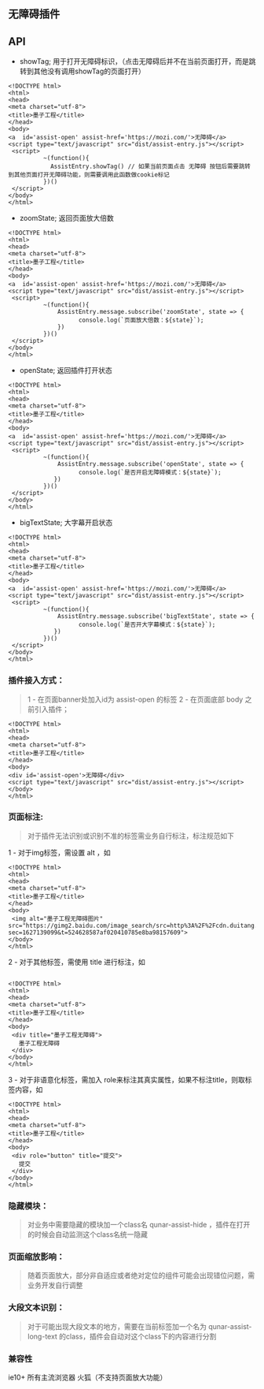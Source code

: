 ## 无障碍插件

## API

- showTag;   用于打开无障碍标识，（点击无障碍后并不在当前页面打开，而是跳转到其他没有调用showTag的页面打开）
```
<!DOCTYPE html>
<html>
<head>
<meta charset="utf-8">
<title>墨子工程</title>
</head>
<body>
<a  id='assist-open' assist-href='https://mozi.com/'>无障碍</a>
<script type="text/javascript" src="dist/assist-entry.js"></script>
 <script>
          ~(function(){
            AssistEntry.showTag() // 如果当前页面点击 无障碍 按钮后需要跳转到其他页面打开无障碍功能，则需要调用此函数做cookie标记
          })()
 </script>
</body>
</html>
```
- zoomState;    返回页面放大倍数
```
<!DOCTYPE html>
<html>
<head>
<meta charset="utf-8">
<title>墨子工程</title>
</head>
<body>
<a  id='assist-open' assist-href='https://mozi.com/'>无障碍</a>
<script type="text/javascript" src="dist/assist-entry.js"></script>
 <script>
          ~(function(){
              AssistEntry.message.subscribe('zoomState', state => {
                    console.log(`页面放大倍数：${state}`);
              })
          })()
 </script>
</body>
</html>
```
- openState;    返回插件打开状态

```
<!DOCTYPE html>
<html>
<head>
<meta charset="utf-8">
<title>墨子工程</title>
</head>
<body>
<a  id='assist-open' assist-href='https://mozi.com/'>无障碍</a>
<script type="text/javascript" src="dist/assist-entry.js"></script>
 <script>
          ~(function(){
              AssistEntry.message.subscribe('openState', state => {
                    console.log(`是否开启无障碍模式：${state}`);
             })
          })()
 </script>
</body>
</html>
```

- bigTextState;    大字幕开启状态


```
<!DOCTYPE html>
<html>
<head>
<meta charset="utf-8">
<title>墨子工程</title>
</head>
<body>
<a  id='assist-open' assist-href='https://mozi.com/'>无障碍</a>
<script type="text/javascript" src="dist/assist-entry.js"></script>
 <script>
          ~(function(){
              AssistEntry.message.subscribe('bigTextState', state => {
                    console.log(`是否开大字幕模式：${state}`);
             })
          })()
 </script>
</body>
</html>
```

### 插件接入方式：
>  1 - 在页面banner处加入id为 assist-open 的标签
>  2 - 在页面底部 body 之前引入插件；

```
<!DOCTYPE html>
<html>
<head>
<meta charset="utf-8">
<title>墨子工程</title>
</head>
<body>
<div id='assist-open'>无障碍</div>
<script type="text/javascript" src="dist/assist-entry.js"></script>
</body>
</html>
```

### 页面标注: 
> 对于插件无法识别或识别不准的标签需业务自行标注，标注规范如下

1 - 对于img标签，需设置 alt ，如

```
<!DOCTYPE html>
<html>
<head>
<meta charset="utf-8">
<title>墨子工程</title>
</head>
<body>
 <img alt="墨子工程无障碍图片" src="https://gimg2.baidu.com/image_search/src=http%3A%2F%2Fcdn.duitang.com%2Fuploads%2Fblog%2F201306%2F25%2F20130625150506_fiJ2r.jpeg&refer=http%3A%2F%2Fcdn.duitang.com&app=2002&size=f9999,10000&q=a80&n=0&g=0n&fmt=jpeg?sec=1627139099&t=524628587af020410785e8ba98157609">
</body>
</html>
```

2 - 对于其他标签，需使用 title 进行标注，如

```

<!DOCTYPE html>
<html>
<head>
<meta charset="utf-8">
<title>墨子工程</title>
</head>
<body>
 <div title="墨子工程无障碍">
   墨子工程无障碍
 </div>
</body>
</html>
```

3 - 对于非语意化标签，需加入 role来标注其真实属性，如果不标注title，则取标签内容，如

```
<!DOCTYPE html>
<html>
<head>
<meta charset="utf-8">
<title>墨子工程</title>
</head>
<body>
 <div role="button" title="提交">
   提交
 </div>
</body>
</html>
```

### 隐藏模块：
> 对业务中需要隐藏的模块加一个class名  qunar-assist-hide ，插件在打开的时候会自动监测这个class名统一隐藏

### 页面缩放影响：
>  随着页面放大，部分非自适应或者绝对定位的组件可能会出现错位问题，需业务开发自行调整

### 大段文本识别：
>  对于可能出现大段文本的地方，需要在当前标签加一个名为 qunar-assist-long-text 的class，插件会自动对这个class下的内容进行分割





### 兼容性

ie10+
所有主流浏览器
火狐（不支持页面放大功能）